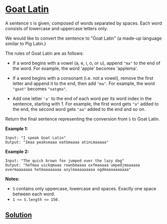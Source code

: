 # [Goat Latin](https://leetcode.com/explore/challenge/card/august-leetcoding-challenge/551/week-3-august-15th-august-21st/3429/)

A sentence `S` is given, composed of words separated by spaces. Each word consists of lowercase and uppercase letters only.

We would like to convert the sentence to "Goat Latin" (a made-up language similar to Pig Latin.)

The rules of Goat Latin are as follows:

-   If a word begins with a vowel (a, e, i, o, or u), append `"ma"` to the end of the word.
    For example, the word 'apple' becomes 'applema'.

-   If a word begins with a consonant (i.e. not a vowel), remove the first letter and append it to the end, then add `"ma"`.
    For example, the word `"goat"` becomes `"oatgma"`.

-   Add one letter `'a'` to the end of each word per its word index in the sentence, starting with 1.
    For example, the first word gets `"a"` added to the end, the second word gets `"aa"` added to the end and so on.

Return the final sentence representing the conversion from `S` to Goat Latin.

**Example 1:**

```
Input: "I speak Goat Latin"
Output: "Imaa peaksmaaa oatGmaaaa atinLmaaaaa"
```

**Example 2:**

```
Input: "The quick brown fox jumped over the lazy dog"
Output: "heTmaa uickqmaaa rownbmaaaa oxfmaaaaa umpedjmaaaaaa overmaaaaaaa hetmaaaaaaaa azylmaaaaaaaaa ogdmaaaaaaaaaa"
```

**Notes:**

-   `S` contains only uppercase, lowercase and spaces. Exactly one space between each word.
-   `1 <= S.length <= 150.`

## [Solution](https://leetcode.com/problems/goat-latin/solution/)
